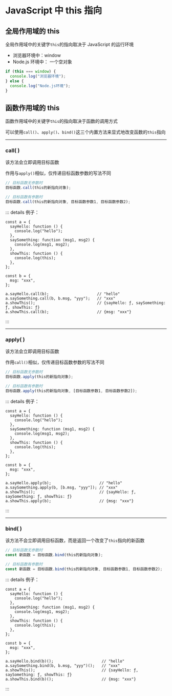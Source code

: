 # JavaScript 中 this 指向

## 全局作用域的 this

全局作用域中的关键字`this`的指向取决于 JavaScript 的运行环境

- 浏览器环境中：window
- Node.js 环境中： 一个空对象

```js
if (this === window) {
  console.log("浏览器环境");
} else {
  console.log("Node.js环境");
}
```

## 函数作用域的 this

函数作用域中的关键字`this`的指向取决于函数的调用方式

可以使用`call()`、`apply()`、`bind()`这三个内置方法来显式地改变函数的`this`指向

---

### call( )

该方法会立即调用目标函数

作用与`apply()`相似，仅传递目标函数参数的写法不同

```js
// 目标函数无参数时
目标函数.call(this的新指向对象);

// 目标函数有参数时
目标函数.call(this的新指向对象, 目标函数参数1, 目标函数参数2);
```

::: details 例子：

```js{0}
const a = {
  sayHello: function () {
    console.log("hello");
  },
  saySomething: function (msg1, msg2) {
    console.log(msg1, msg2);
  },
  showThis: function () {
    console.log(this);
  },
};

const b = {
  msg: "xxx",
};

a.sayHello.call(b);                     // "hello"
a.saySomething.call(b, b.msg, "yyy");   // "xxx"
a.showThis();                           // {sayHello: ƒ, saySomething: ƒ, showThis: ƒ}
a.showThis.call(b);                     // {msg: "xxx"}
```

:::

---

### apply( )

该方法会立即调用目标函数

作用`call()`相似，仅传递目标函数参数的写法不同

```js
// 目标函数无参数时
目标函数.apply(this的新指向对象);

// 目标函数有参数时
目标函数.apply(this的新指向对象, [目标函数参数1, 目标函数参数2]);
```

::: details 例子：

```js{0}
const a = {
  sayHello: function () {
    console.log("hello");
  },
  saySomething: function (msg1, msg2) {
    console.log(msg1, msg2);
  },
  showThis: function () {
    console.log(this);
  },
};

const b = {
  msg: "xxx",
};

a.sayHello.apply(b);                     // "hello"
a.saySomething.apply(b, [b.msg, "yyy"]); // "xxx"
a.showThis();                            // {sayHello: ƒ, saySomething: ƒ, showThis: ƒ}
a.showThis.apply(b);                     // {msg: "xxx"}
```

:::

---

### bind( )

该方法不会立即调用目标函数，而是返回一个改变了`this`指向的新函数

```js
// 目标函数无参数时
const 新函数 = 目标函数.bind(this的新指向对象);

// 目标函数有参数时
const 新函数 = 目标函数.bind(this的新指向对象, 目标函数参数1, 目标函数参数2);
```

::: details 例子：

```js{0}
const a = {
  sayHello: function () {
    console.log("hello");
  },
  saySomething: function (msg1, msg2) {
    console.log(msg1, msg2);
  },
  showThis: function () {
    console.log(this);
  },
};

const b = {
  msg: "xxx",
};

a.sayHello.bind(b)();                     // "hello"
a.saySomething.bind(b, b.msg, "yyy")();   // "xxx"
a.showThis();                             // {sayHello: ƒ, saySomething: ƒ, showThis: ƒ}
a.showThis.bind(b)();                     // {msg: "xxx"}
```

:::
